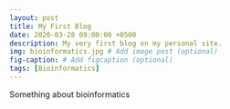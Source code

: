 ```yaml
---
layout: post
title: My First Blog
date: 2020-03-28 09:00:00 +0500
description: My very first blog on my personal site.
img: bioinformatics.jpg # Add image post (optional)
fig-caption: # Add figcaption (optional)
tags: [Bioinformatics]
---
```


Something about bioinformatics